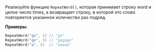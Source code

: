 Реализуйте функцию `RepeatWord()`, которая принимает строку word и целое число times, а возвращает строку, в которой это слово повторяется указанное количество раз подряд.

**Примеры:**

```go
RepeatWord("go", 1) // "go"
RepeatWord("go", 3) // "gogogo"
RepeatWord("a", 5)  // "aaaaa"
```
